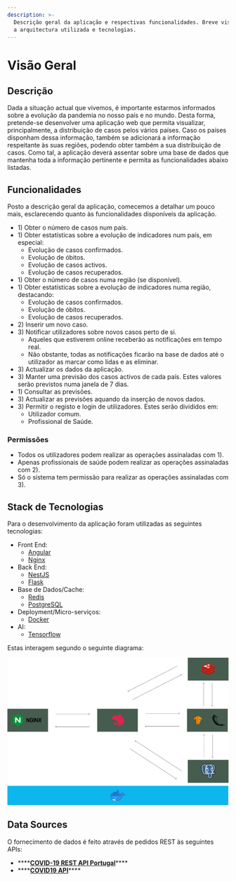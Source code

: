 ```yaml
---
description: >-
  Descrição geral da aplicação e respectivas funcionalidades. Breve visão sobre
  a arquitectura utilizada e tecnologias.
---
```


# Visão Geral

## Descrição

Dada a situação actual que vivemos, é importante estarmos informados sobre a evolução da pandemia no nosso país e no mundo. Desta forma, pretende-se desenvolver uma aplicação web que permita visualizar, principalmente, a distribuição de casos pelos vários países. Caso os países disponham dessa informação, também se adicionará a informação respeitante às suas regiões, podendo obter também a sua distribuição de casos. Como tal, a aplicação deverá assentar sobre uma base de dados que mantenha toda a informação pertinente e permita as funcionalidades abaixo listadas. 

## Funcionalidades

Posto a descrição geral da aplicação, comecemos a detalhar um pouco mais, esclarecendo quanto às funcionalidades disponíveis da aplicação.

* 1\) Obter o número de casos num país.
* 1\) Obter estatísticas sobre a evolução de indicadores num país, em especial:
  * Evolução de casos confirmados.
  * Evolução de óbitos.
  * Evolução de casos activos.
  * Evolução de casos recuperados.
* 1\) Obter o número de casos numa região \(se disponível\).
* 1\) Obter estatísticas sobre a evolução de indicadores numa região, destacando:
  * Evolução de casos confirmados.
  * Evolução de óbitos.
  * Evolução de casos recuperados.
* 2\) Inserir um novo caso.
* 3\) Notificar utilizadores sobre novos casos perto de si.
  * Aqueles que estiverem online receberão as notificações em tempo real.
  * Não obstante, todas as notificações ficarão na base de dados até o utilizador as marcar como lidas e as eliminar.
* 3\) Actualizar os dados da aplicação.
* 3\) Manter uma previsão dos casos activos de cada país. Estes valores serão previstos numa janela de 7 dias.
* 1\) Consultar as previsões.
* 3\) Actualizar as previsões aquando da inserção de novos dados.
* 3\) Permitir o registo e login de utilizadores. Estes serão divididos em:
  * Utilizador comum.
  * Profissional de Saúde.

### Permissões

* Todos os utilizadores podem realizar as operações assinaladas com 1\).
* Apenas profissionais de saúde podem realizar as operações assinaladas com 2\).
* Só o sistema tem permissão para realizar as operações assinaladas com 3\).

## Stack de Tecnologias

Para o desenvolvimento da aplicação foram utilizadas as seguintes tecnologias:

* Front End:
  * [Angular](https://angular.io/)
  * [Nginx](https://www.nginx.com/)
* Back End:
  * [NestJS](https://nestjs.com/)
  * [Flask](https://flask.palletsprojects.com/en/1.1.x/)
* Base de Dados/Cache:
  * [Redis](https://redis.io/)
  * [PostgreSQL](https://www.postgresql.org/)
* Deployment/Micro-serviços:
  * [Docker](https://www.docker.com/)
* AI:
  * [Tensorflow](https://www.tensorflow.org/)

Estas interagem segundo o seguinte diagrama:

![Interac&#xE7;&#xE3;o dos Componentes da Aplica&#xE7;&#xE3;o](.gitbook/assets/group-1.png)

## Data Sources

O fornecimento de dados é feito através de pedidos REST às seguintes APIs:

* \*\*\*\*[**COVID-19 REST API Portugal**](https://covid19-api.vost.pt/)\*\*\*\*
* \*\*\*\*[**COVID19 API**](https://covid19api.com/)\*\*\*\*





